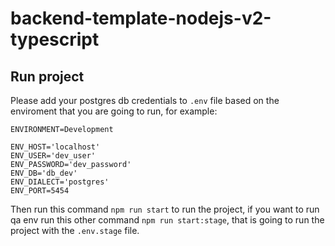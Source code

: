 # backend-template-nodejs-v2-typescript

## Run project

Please add your postgres db credentials to `.env` file based on the enviroment that you are going to run, for example:

```
ENVIRONMENT=Development

ENV_HOST='localhost'
ENV_USER='dev_user'
ENV_PASSWORD='dev_password'
ENV_DB='db_dev'
ENV_DIALECT='postgres'
ENV_PORT=5454
```

Then run this command `npm run start` to run the project, if you want to run qa env run this other command `npm run start:stage`, that is going to run the project with the `.env.stage` file.
